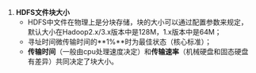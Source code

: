 1. **HDFS文件块大小**
   - HDFS中文件在物理上是分块存储，块的大小可以通过配置参数来规定，默认大小在Hadoop2.x/3.x版本中是128M，1.x版本中是64M；
   - 寻址时间微传输时间的**1%**时为最佳状态（核心标准）；
   - **传输时间**（一般由cpu处理速度决定）和**传输速率**（机械硬盘和固态硬盘有差异）共同决定了块大小。